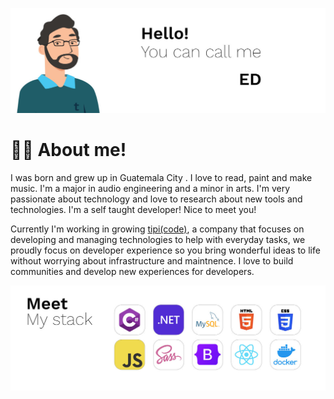 ![Welcome Banner](welcome-banner.jpg)

# 👋🏻 About me!
I was born and grew up in Guatemala City . I love to read, paint and make music. I'm a major in audio engineering and a minor in arts. I'm very passionate about technology and love to research about new tools and technologies. I'm a self taught developer! Nice to meet you!

Currently I'm working in growing [tipi(code)](https://codingtipi.com), a company that focuses on developing and managing technologies to help with everyday tasks, we proudly focus on developer experience so you bring wonderful ideas to life without worrying about infrastructure and maintnence. I love to build communities and develop new experiences for developers.

![Dev Stack](my-stack.jpg)
